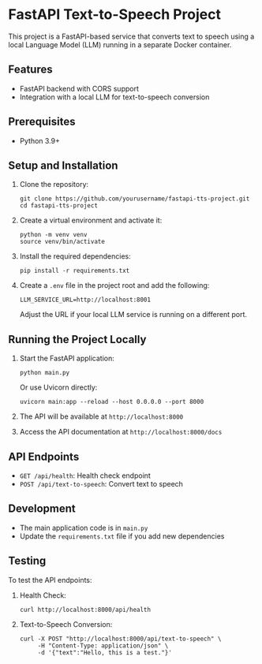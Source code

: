 # FastAPI Text-to-Speech Project

This project is a FastAPI-based service that converts text to speech using a local Language Model (LLM) running in a separate Docker container.

## Features

- FastAPI backend with CORS support
- Integration with a local LLM for text-to-speech conversion

## Prerequisites

- Python 3.9+

## Setup and Installation

1. Clone the repository:
   ```
   git clone https://github.com/yourusername/fastapi-tts-project.git
   cd fastapi-tts-project
   ```

2. Create a virtual environment and activate it:
   ```
   python -m venv venv
   source venv/bin/activate
   ```

3. Install the required dependencies:
   ```
   pip install -r requirements.txt
   ```

4. Create a `.env` file in the project root and add the following:
   ```
   LLM_SERVICE_URL=http://localhost:8001
   ```
   Adjust the URL if your local LLM service is running on a different port.

## Running the Project Locally

1. Start the FastAPI application:
   ```
   python main.py
   ```
   Or use Uvicorn directly:
   ```
   uvicorn main:app --reload --host 0.0.0.0 --port 8000
   ```

2. The API will be available at `http://localhost:8000`

3. Access the API documentation at `http://localhost:8000/docs`

## API Endpoints

- `GET /api/health`: Health check endpoint
- `POST /api/text-to-speech`: Convert text to speech

## Development

- The main application code is in `main.py`
- Update the `requirements.txt` file if you add new dependencies

## Testing

To test the API endpoints:

1. Health Check:
   ```
   curl http://localhost:8000/api/health
   ```

2. Text-to-Speech Conversion:
   ```
   curl -X POST "http://localhost:8000/api/text-to-speech" \
        -H "Content-Type: application/json" \
        -d '{"text":"Hello, this is a test."}'
   ```
